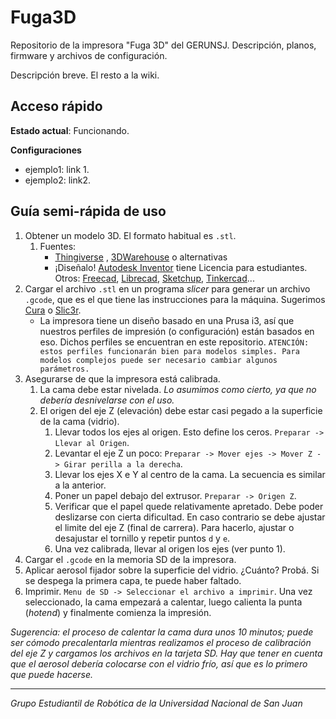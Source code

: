 # Fuga3D
Repositorio de la impresora "Fuga 3D" del GERUNSJ. Descripción, planos, firmware y archivos de configuración.

Descripción breve. El resto a la wiki.

## Acceso rápido

**Estado actual**: Funcionando.

**Configuraciones**

- ejemplo1: link 1.
- ejemplo2: link2.


## Guía semi-rápida de uso


1. Obtener un modelo 3D. El formato habitual es `.stl`.
    1. Fuentes:
        - [Thingiverse](https://www.thingiverse.com/) , [3DWarehouse](https://3dwarehouse.sketchup.com/) o alternativas
        - ¡Diseñalo! [Autodesk Inventor](https://latinoamerica.autodesk.com/products/inventor/overview) tiene Licencia para estudiantes. Otros: [Freecad](https://www.freecadweb.org/), [Librecad](http://librecad.org), [Sketchup](https://www.sketchup.com/es), [Tinkercad](https://www.tinkercad.com)...
2. Cargar el archivo `.stl` en un programa _slicer_ para generar un archivo `.gcode`, que es el que tiene las instrucciones para la máquina. Sugerimos [Cura](https://ultimaker.com/en/products/cura-software) o [Slic3r](http://www.prusa3d.com/slic3r-prusa-edition/).
    - La impresora tiene un diseño basado en una Prusa i3, así que nuestros perfiles de impresión (o configuración) están basados en eso. Dichos perfiles se encuentran en este repositorio. `ATENCIÓN: estos perfiles funcionarán bien para modelos simples. Para modelos complejos puede ser necesario cambiar algunos parámetros.`
3. Asegurarse de que la impresora está calibrada.
    1. La cama debe estar nivelada. _Lo asumimos como cierto, ya que no debería desnivelarse con el uso._
    2. El origen del eje Z (elevación) debe estar casi pegado a la superficie de la cama (vidrio).
        1. Llevar todos los ejes al origen. Esto define los ceros. `Preparar -> Llevar al Origen`.
        2. Levantar el eje Z un poco: `Preparar -> Mover ejes -> Mover Z -> Girar perilla a la derecha`.
        3. Llevar los ejes X e Y al centro de la cama. La secuencia es similar a la anterior.
        4. Poner un papel debajo del extrusor. `Preparar -> Origen Z`.
        5. Verificar que el papel quede relativamente apretado. Debe poder deslizarse con cierta dificultad. En caso contrario se debe ajustar el limite del eje Z (final de carrera). Para hacerlo, ajustar o desajustar el tornillo y repetir puntos `d` y `e`.
        6. Una vez calibrada, llevar al origen los ejes (ver punto 1).
4. Cargar el `.gcode` en la memoria SD de la impresora.
5. Aplicar aerosol fijador sobre la superficie del vidrio. ¿Cuánto? Probá. Si se despega la primera capa, te puede haber faltado.
6. Imprimir. `Menu de SD -> Seleccionar el archivo a imprimir`. Una vez seleccionado, la cama empezará a calentar, luego calienta la punta (_hotend_) y finalmente comienza la impresión.

_Sugerencia: el proceso de calentar la cama dura unos 10 minutos; puede ser cómodo precalentarla mientras realizamos el proceso de calibración del eje Z y cargamos los archivos en la tarjeta SD. Hay que tener en cuenta que el aerosol debería colocarse con el vidrio frío, así que es lo primero que puede hacerse._


---------------------

_Grupo Estudiantil de Robótica de la Universidad Nacional de San Juan_
